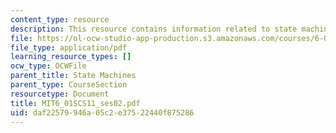 ```yaml
---
content_type: resource
description: This resource contains information related to state machines.
file: https://ol-ocw-studio-app-production.s3.amazonaws.com/courses/6-01sc-introduction-to-electrical-engineering-and-computer-science-i-spring-2011/daf22579946a05c2e37522440f875286_MIT6_01SCS11_ses02.pdf
file_type: application/pdf
learning_resource_types: []
ocw_type: OCWFile
parent_title: State Machines
parent_type: CourseSection
resourcetype: Document
title: MIT6_01SCS11_ses02.pdf
uid: daf22579-946a-05c2-e375-22440f875286
---
```

